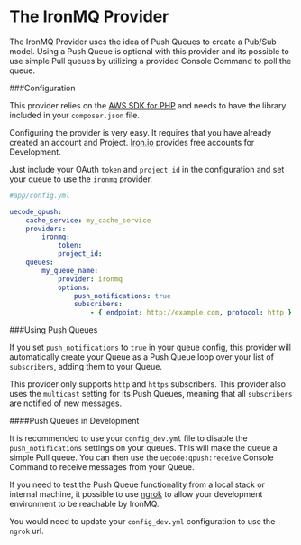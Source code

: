 The IronMQ Provider
==================

The IronMQ Provider uses the idea of Push Queues to create a Pub/Sub model. 
Using a Push Queue is optional with this provider and its possible to use simple
Pull queues by utilizing a provided Console Command to poll the queue.

###Configuration

This provider relies on the [AWS SDK for PHP](https://github.com/iron-io/iron_mq_php)
and needs to have the library included in your `composer.json` file.

Configuring the provider is very easy. It requires that you have already created
an account and Project. [Iron.io](http://www.iron.io/) provides free accounts for
Development.

Just include your OAuth `token` and `project_id` in the configuration and set your
queue to use the `ironmq` provider.

```yaml
#app/config.yml

uecode_qpush:
    cache_service: my_cache_service
    providers:
        ironmq:
            token:
            project_id:
    queues:
        my_queue_name:
            provider: ironmq
            options:
                push_notifications: true
                subscribers:
                    - { endpoint: http://example.com, protocol: http }
```

###Using Push Queues

If you set `push_notifications` to `true` in your queue config, this provider
will automatically create your Queue as a Push Queue loop over your list of `subscribers`,
adding them to your Queue.

This provider only supports `http` and `https` subscribers. This provider also uses the
`multicast` setting for its Push Queues, meaning that all `subscribers` are notified of
new messages.

####Push Queues in Development

It is recommended to use your `config_dev.yml` file to disable the
`push_notifications` settings on your queues. This will make the queue a simple 
Pull queue. You can then use the `uecode:qpush:receive` Console Command to receive 
messages from your Queue.

If you need to test the Push Queue functionality from a local stack or internal
machine, it possible to use [ngrok](https://ngrok.com/) to allow your development
environment to be reachable by IronMQ. 

You would need to update your `config_dev.yml` configuration to use the `ngrok` url.

